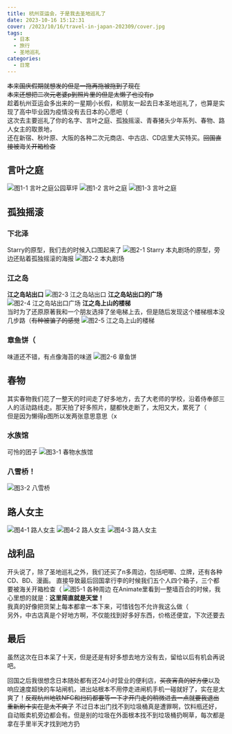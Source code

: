 ```yaml
---
title: 杭州亚运会，于是我去圣地巡礼了
date: 2023-10-16 15:12:31
cover: /2023/10/16/travel-in-japan-202309/cover.jpg
tags:
  - 日本
  - 旅行
  - 圣地巡礼
categories:
  - 日常
---
```

~~本来国庆假期就想发的但是一拖再拖被拖到了现在~~  
~~本来还想把二次元老婆p到照片里的但是太懒了也没有p~~  
趁着杭州亚运会多出来的一星期小长假，和朋友一起去日本圣地巡礼了，也算是实现了高中毕业因为疫情没有去日本的心愿吧（  
这次去主要巡礼了你的名字、言叶之庭、孤独摇滚、青春猪头少年系列、春物、路人女主的取景地，  
还在新宿、秋叶原、大阪的各种二次元商店、中古店、CD店里大买特买。~~回国直接被海关开箱检查~~

## 言叶之庭
![图1-1 言叶之庭公园草坪](/2023/10/16/travel-in-japan-202309/1-1.JPEG '图1-1 言叶之庭公园草坪')
![图1-2 言叶之庭](/2023/10/16/travel-in-japan-202309/1-2.JPEG '图1-2 言叶之庭')
![图1-3 言叶之庭](/2023/10/16/travel-in-japan-202309/1-3.JPEG '图1-3 言叶之庭')

## 孤独摇滚
### 下北泽
Starry的原型，我们去的时候入口围起来了
![图2-1 Starry](/2023/10/16/travel-in-japan-202309/2-1.JPEG '图2-1 Starry')
本丸剧场的原型，旁边还贴着孤独摇滚的海报
![图2-2 本丸剧场](/2023/10/16/travel-in-japan-202309/2-2.JPEG '图2-2 本丸剧场')
### 江之岛
**江之岛站出口**
![图2-3 江之岛站出口](/2023/10/16/travel-in-japan-202309/2-3.JPEG '图2-3 江之岛站出口')
**江之岛站出口的广场**
![图2-4 江之岛站出口广场](/2023/10/16/travel-in-japan-202309/2-4.JPEG '图2-4 江之岛站出口广场')
**江之岛上山的楼梯**  
当时为了还原原著我和一个朋友选择了坐电梯上去，但是随后发现这个楼梯根本没几步路（~~有种被骗了的感觉~~
![图2-5 江之岛上山的楼梯](/2023/10/16/travel-in-japan-202309/2-5.JPEG '图2-5 江之岛上山的楼梯')
### 章鱼饼（
味道还不错，有点像海苔的味道
![图2-6 章鱼饼](/2023/10/16/travel-in-japan-202309/2-6.jpeg '图2-6 章鱼饼')

## 春物
其实春物我们花了一整天的时间走了好多地方，去了大老师的学校，沿着侍奉部三人的活动路线走。那天拍了好多照片，腿都快走断了，太阳又大，累死了（  
但是因为懒得p图所以发两张意思意思（x  
### 水族馆
可怜的团子
![图3-1 春物水族馆](/2023/10/16/travel-in-japan-202309/3-1.JPEG '图3-1 春物水族馆')
### 八雪桥！
![图3-2 八雪桥](/2023/10/16/travel-in-japan-202309/3-2.JPEG '图3-2 八雪桥')

## 路人女主
![图4-1 路人女主](/2023/10/16/travel-in-japan-202309/4-1.JPEG '图4-1 路人女主')
![图4-2 路人女主](/2023/10/16/travel-in-japan-202309/4-2.JPEG '图4-2 路人女主')
![图4-3 路人女主](/2023/10/16/travel-in-japan-202309/4-3.JPEG '图4-3 路人女主')

## 战利品
开头说了，除了圣地巡礼之外，我们还买了n多周边，包括吧唧、立牌，还有各种CD、BD、漫画。
直接导致最后回国拿行李的时候我们五个人四个箱子，三个都要被海关开箱检查（
![图5-1 各种周边](/2023/10/16/travel-in-japan-202309/5-1.jpeg '图5-1 各种周边')
在Animate里看到一整墙百合的时候，我心里想的就是：**这里简直就是天堂！**  
我真的好像把货架上每本都拿一本下来，可惜钱包不允许我这么做（  
另外，中古店真是个好地方啊，不仅能找到好多好东西，价格还便宜，下次还要去
## 最后
虽然这次在日本呆了十天，但是还是有好多想去地方没有去，留给以后有机会再说吧。  
  
回国之后我很想念日本随处都有还24小时营业的便利店，~~买夜宵真的好方便~~以及响应速度超快的车站闸机，进出站根本不用停走进闸机手机一碰就好了，实在是太爽了！~~反观杭州地铁NFC和扫码都要等一下才开门走的稍微进去一点就要我退出重新刷卡实在是太不爽了~~
不过日本出门找不到垃圾桶真是遭罪啊，饮料瓶还好，自动贩卖机旁边都会有。但是别的垃圾在外面根本找不到垃圾桶扔啊草，每次都是拿在手里半天才找到地方扔